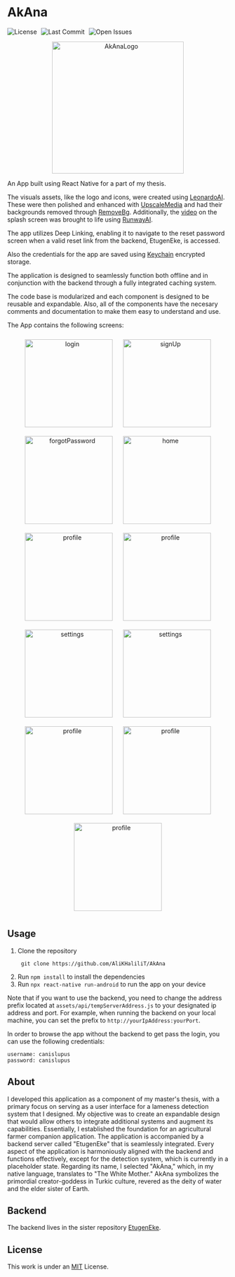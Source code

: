 # AkAna
<div align="center" style="display: flex; gap: 10px; flex-wrap: wrap;">
    <img src="https://img.shields.io/github/license/AliKHaliliT/AkAna" alt="License">
    <img src="https://img.shields.io/github/last-commit/AliKHaliliT/AkAna" alt="Last Commit">
    <img src="https://img.shields.io/github/issues/AliKHaliliT/AkAna" alt="Open Issues">
</div>
<p align="center">
  <img src="assets/img/logo.png" alt="AkAnaLogo" style="width:300px;height:300px;">
</p>
An App built using React Native for a part of my thesis.

The visuals assets, like the logo and icons, were created using [LeonardoAI](https://leonardo.ai). These were then polished and enhanced with [UpscaleMedia](https://upscale.media) and had their backgrounds removed through [RemoveBg](https://remove.bg). Additionally, the [video](assets/video/splash.mp4) on the splash screen was brought to life using [RunwayAI](https://runway.ml).

The app utilizes Deep Linking, enabling it to navigate to the reset password screen when a valid reset link from the backend, EtugenEke, is accessed.

Also the credentials for the app are saved using [Keychain](https://github.com/oblador/react-native-keychain) encrypted storage.

The application is designed to seamlessly function both offline and in conjunction with the backend through a fully integrated caching system.

The code base is modularized and each component is designed to be reusable and expandable. Also, all of the components have the necesary comments and documentation to make them easy to understand and use.

The App contains the following screens:
<div align="center">
  <img src="util_resources/readme/login.png" alt="login" style="width: 200px; margin: 10px;">
  <img src="util_resources/readme/signUp.png" alt="signUp" style="width: 200px; margin: 10px;">
  <img src="util_resources/readme/forgotPassword.png" alt="forgotPassword" style="width: 200px; margin: 10px;">
  <img src="util_resources/readme/resetPassword.png" alt="home" style="width: 200px; margin: 10px;">
</div>
<div align="center">
  <img src="util_resources/readme/homePageTop.png" alt="profile" style="width: 200px; margin: 10px;">
  <img src="util_resources/readme/homePageBottom.png" alt="profile" style="width: 200px; margin: 10px;">
  <img src="util_resources/readme/tabBarInputSelector.png" alt="settings" style="width: 200px; margin: 10px;">
  <img src="util_resources/readme/drawerNavigator.png" alt="settings" style="width: 200px; margin: 10px;">
</div>
<div align="center">
  <img src="util_resources/readme/userProfile.png" alt="profile" style="width: 200px; margin: 10px;">
  <img src="util_resources/readme/userProfileEdit.png" alt="profile" style="width: 200px; margin: 10px;">
</div>
<div align="center">
  <img src="util_resources/readme/about.png" alt="profile" style="width: 200px; margin: 10px;">
</div>

## Usage
1. Clone the repository
   ```
    git clone https://github.com/AliKHaliliT/AkAna
   ```
2. Run `npm install` to install the dependencies
3. Run `npx react-native run-android` to run the app on your device

Note that if you want to use the backend, you need to change the address prefix located at `assets/api/tempServerAddress.js` to your designated ip address and port. For example, when running the backend on your local machine, you can set the prefix to `http://yourIpAddress:yourPort`.

In order to browse the app without the backend to get pass the login, you can use the following credentials:
```
username: canislupus
password: canislupus
``````

## About
I developed this application as a component of my master's thesis, with a primary focus on serving as a user interface for a lameness detection system that I designed. My objective was to create an expandable design that would allow others to integrate additional systems and augment its capabilities. Essentially, I established the foundation for an agricultural farmer companion application. The application is accompanied by a backend server called "EtugenEke" that is seamlessly integrated. Every aspect of the application is harmoniously aligned with the backend and functions effectively, except for the detection system, which is currently in a placeholder state. Regarding its name, I selected "AkAna," which, in my native language, translates to "The White Mother." AkAna symbolizes the primordial creator-goddess in Turkic culture, revered as the deity of water and the elder sister of Earth.

## Backend 
The backend lives in the sister repository [EtugenEke](https://github.com/AliKHaliliT/EtugenEke).

## License
This work is under an [MIT](https://choosealicense.com/licenses/mit/) License.
